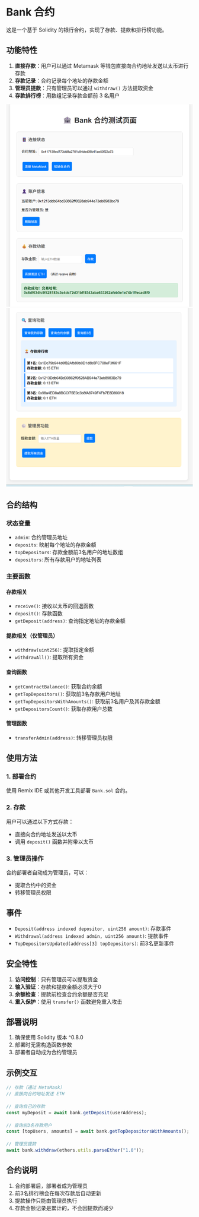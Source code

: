 # Bank 合约

这是一个基于 Solidity 的银行合约，实现了存款、提款和排行榜功能。

## 功能特性

1. **直接存款**：用户可以通过 Metamask 等钱包直接向合约地址发送以太币进行存款
2. **存款记录**：合约记录每个地址的存款金额
3. **管理员提款**：只有管理员可以通过 `withdraw()` 方法提取资金
4. **存款排行榜**：用数组记录存款金额前 3 名用户

<img src="./1.png" style="zoom:75%;" />





<img src="./2.png" style="zoom:75%;" />

## 合约结构

### 状态变量
- `admin`: 合约管理员地址
- `deposits`: 映射每个地址的存款金额
- `topDepositors`: 存款金额前3名用户的地址数组
- `depositors`: 所有存款用户的地址列表

### 主要函数

#### 存款相关
- `receive()`: 接收以太币的回退函数
- `deposit()`: 存款函数
- `getDeposit(address)`: 查询指定地址的存款金额

#### 提款相关（仅管理员）
- `withdraw(uint256)`: 提取指定金额
- `withdrawAll()`: 提取所有资金

#### 查询函数
- `getContractBalance()`: 获取合约余额
- `getTopDepositors()`: 获取前3名存款用户地址
- `getTopDepositorsWithAmounts()`: 获取前3名用户及其存款金额
- `getDepositorsCount()`: 获取存款用户总数

#### 管理函数
- `transferAdmin(address)`: 转移管理员权限

## 使用方法

### 1. 部署合约
使用 Remix IDE 或其他开发工具部署 `Bank.sol` 合约。

### 2. 存款
用户可以通过以下方式存款：
- 直接向合约地址发送以太币
- 调用 `deposit()` 函数并附带以太币

### 3. 管理员操作
合约部署者自动成为管理员，可以：
- 提取合约中的资金
- 转移管理员权限

## 事件

- `Deposit(address indexed depositor, uint256 amount)`: 存款事件
- `Withdrawal(address indexed admin, uint256 amount)`: 提款事件
- `TopDepositorsUpdated(address[3] topDepositors)`: 前3名更新事件

## 安全特性

1. **访问控制**：只有管理员可以提取资金
2. **输入验证**：存款和提款金额必须大于0
3. **余额检查**：提款前检查合约余额是否充足
4. **重入保护**：使用 `transfer()` 函数避免重入攻击

## 部署说明

1. 确保使用 Solidity 版本 ^0.8.0
2. 部署时无需构造函数参数
3. 部署者自动成为合约管理员

## 示例交互

```javascript
// 存款（通过 MetaMask）
// 直接向合约地址发送 ETH

// 查询自己的存款
const myDeposit = await bank.getDeposit(userAddress);

// 查询前3名存款用户
const [topUsers, amounts] = await bank.getTopDepositorsWithAmounts();

// 管理员提款
await bank.withdraw(ethers.utils.parseEther("1.0"));
```

## 合约说明

1. 合约部署后，部署者成为管理员
2. 前3名排行榜会在每次存款后自动更新
3. 提款操作只能由管理员执行
4. 存款金额记录是累计的，不会因提款而减少